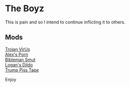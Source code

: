 # The Boyz
This is pain and so I intend to continue inflicting it to others.
## Mods 
[Trojan VirUs](MineCraft2.zip)     
[Alex's Porn](MineCraft3.zip)      
[Bibleman Smut](Minecraft4.zip)         
[Logan's Dildo](Minecraft5.zip)            
[Trump Piss Tape](Minecraft6.zip)        

Enjoy
